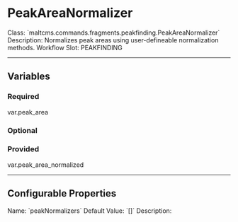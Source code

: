 <h1>PeakAreaNormalizer</h1>
Class: `maltcms.commands.fragments.peakfinding.PeakAreaNormalizer`
Description: Normalizes peak areas using user-defineable normalization methods.
Workflow Slot: PEAKFINDING

---

<h2>Variables</h2>
<h3>Required</h3>
	var.peak_area

<h3>Optional</h3>

<h3>Provided</h3>
	var.peak_area_normalized


---

<h2>Configurable Properties</h2>
Name: `peakNormalizers`
Default Value: `[]`
Description: 


